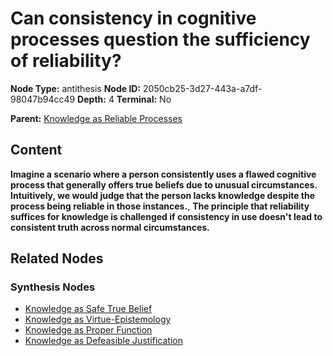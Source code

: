 # Can consistency in cognitive processes question the sufficiency of reliability?

**Node Type:** antithesis
**Node ID:** 2050cb25-3d27-443a-a7df-98047b94cc49
**Depth:** 4
**Terminal:** No

**Parent:** [Knowledge as Reliable Processes](knowledge-as-reliable-processes-synthesis-b420a2dc-3e4f-473d-a38b-54aedf987cb7.md)

## Content

**Imagine a scenario where a person consistently uses a flawed cognitive process that generally offers true beliefs due to unusual circumstances. Intuitively, we would judge that the person lacks knowledge despite the process being reliable in those instances.**, **The principle that reliability suffices for knowledge is challenged if consistency in use doesn't lead to consistent truth across normal circumstances.**

## Related Nodes

### Synthesis Nodes

- [Knowledge as Safe True Belief](knowledge-as-safe-true-belief-synthesis-3bcf783e-2ca5-44ea-be99-995727079752.md)
- [Knowledge as Virtue-Epistemology](knowledge-as-virtue-epistemology-synthesis-a0beb3bf-7485-49e5-905e-7fdc91ad129d.md)
- [Knowledge as Proper Function](knowledge-as-proper-function-synthesis-78711e30-0f1e-42b2-9719-eeb999eb134c.md)
- [Knowledge as Defeasible Justification](knowledge-as-defeasible-justification-synthesis-d6d72678-0987-47f2-a2e3-8c2a835639ea.md)
